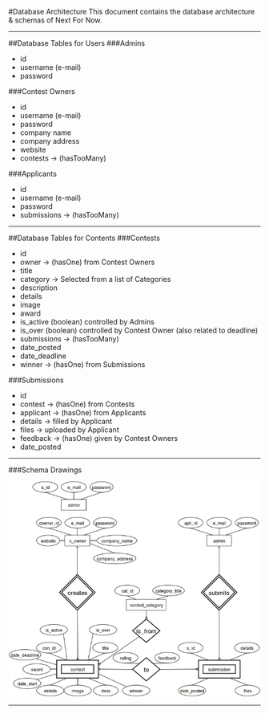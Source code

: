 #Database Architecture
This document contains the database architecture & schemas of Next For Now.


---


##Database Tables for Users
###Admins
- id
- username (e-mail)
- password

###Contest Owners
- id
- username (e-mail)
- password
- company name
- company address
- website
- contests -> (hasTooMany)

###Applicants
- id
- username (e-mail)
- password
- submissions -> (hasTooMany)


---


##Database Tables for Contents
###Contests
- id
- owner -> (hasOne) from Contest Owners
- title
- category -> Selected from a list of Categories
- description
- details
- image
- award
- is_active (boolean) controlled by Admins
- is_over (boolean) controlled by Contest Owner (also related to deadline)
- submissions -> (hasTooMany)
- date_posted
- date_deadline
- winner -> (hasOne) from Submissions

###Submissions
- id
- contest -> (hasOne) from Contests
- applicant -> (hasOne) from Applicants
- details -> filled by Applicant
- files -> uploaded by Applicant
- feedback -> (hasOne) given by Contest Owners
- date_posted

---


###Schema Drawings

![alt text](assets/img/NextForNowER.png "E.R Diagram")

---